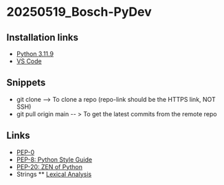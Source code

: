 # 20250519_Bosch-PyDev

## Installation links 
* [Python 3.11.9](https://www.python.org/downloads/release/python-3119/)
* [VS Code](https://code.visualstudio.com/sha/download?build=stable&os=win32-x64-user)

## Snippets
* git clone <repo-link>  --> To clone a repo (repo-link should be the HTTPS link, NOT SSH)
* git pull origin main -- > To get the latest commits from the remote repo

## Links
* [PEP-0](https://peps.python.org/)
* [PEP-8: Python Style Guide](https://peps.python.org/pep-0008/)
* [PEP-20: ZEN of Python](https://peps.python.org/pep-0020/)
* Strings
** [Lexical Analysis](https://docs.python.org/3.11/reference/lexical_analysis.html)
